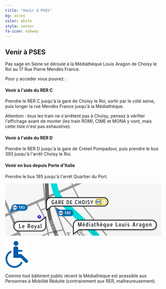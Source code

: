 ```yaml
---
title: "Venir à PSES"
bg: acces
color: white
style: center
fa-icon: subway
---
```


## Venir à PSES

Pas sage en Seine se déroule à la Médiathèque Louis Aragon de Choisy le Roi au 17 Rue Pierre Mendès France.

Pour y acceder vous pouvez :
<div class="row features">
  <div class="col s12 m4 feature">
    <i class="fa fa-subway fa-4x" style="color: yellow;" alt="Icône RER C">
    </i>
    <h4> Venir à l'aide du RER C</h4>
    <p class="feature-description"> Prendre le RER C jusqu'à la gare de Choisy le Roi, sortir par le côté seine, puis longer la rue Mendès France jusqu'à la Médiathèque.</p>
    <p class="feature-description"> Attention : tous les train ne s'arrêtent pas à Choisy, pensez à vérifier l'affichage avant de monter (les train ROMI, CIME et MONA y vont, mais cette liste n'est pas exhaustive).</p>
  </div>
  <div class="col s12 m4 feature">
    <i class="fa fa-subway fa-4x" style="color: green;" alt="Icône RER D">
    </i>
    <h4> Venir à l'aide du RER D</h4>
    <p class="feature-description"> Prendre le RER D jusqu'a la gare de Creteil Pompadour, puis prendre le bus 393 jusqu'à l'arrêt Choisy le Roi.</p>
  </div>
  <div class="col s12 m4 feature">
    <i class="fa fa-bus fa-4x" style="color: orange;" alt="Icône Bus 185">
    </i>
    <h4> Venir en bus depuis Porte d'Italie</h4>
    <p class="feature-description"> Prendre le bus 185 jusqu'à l'arrêt Quartier du Port.</p>
  </div>
</div>

<div class="section-lines section-left"></div>

![plan d'accès depuis les arrivées des transports](img/plan.jpg)

<div class="section-lines section-left"></div>

<div class="row features">
  <div class="col s12 m4 feature">
     <img src="img/PMR.png" alt="Icône Mobilité Réduite">
  </div>
  <div class="col s12 m8 feature">
    <p class="feature-description"> Comme tout bâtiment public récent la Médiathèque est acessible aux Personnes à Mobilité Réduite (contrairement aux RER, malheureusement).</p>
  </div>
</div>
